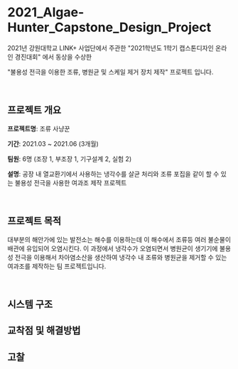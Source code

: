 # 2021_Algae-Hunter_Capstone_Design_Project

2021년 강원대학교 LINK+ 사업단에서 주관한 "2021학년도 1학기 캡스톤디자인 온라인 경진대회" 에서 동상을 수상한

"불용성 전극을 이용한 조류, 병원균 및 스케일 제거 장치 제작" 프로젝트 입니다.

<br/>

## 프로젝트 개요

**프로젝트명**: 조류 사냥꾼

**기간**: 2021.03 ~ 2021.06 (3개월)

**팀원**: 6명 (조장 1, 부조장 1, 기구설계 2, 실험 2)

**설명**: 공장 내 열교환기에서 사용하는 냉각수를 살균 처리와 조류 포집을 같이 할 수 있는 불용성 전극을 사용한 여과조 제작 프로젝트

<br/>

## 프로젝트 목적

대부분의 해안가에 있는 발전소는 해수를 이용하는데 이 해수에서 조류등 여러 불순물이 배관에 유입되어 오염시킨다. 이 과정에서 냉각수가 오염되면서 병원균이 생기기에 불용성 전극을 이용해서 차아염소산을 생산하여 냉각수 내 조류와 병원균을 제거할 수 있는 여과조를 제작하는 팀 프로젝트입니다.



<br/> 

## 시스템 구조




## 교착점 및 해결방법


## 고찰




